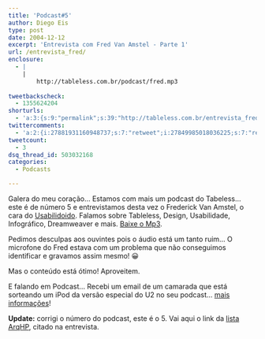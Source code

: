 ```yaml
---
title: 'Podcast#5'
author: Diego Eis
type: post
date: 2004-12-12
excerpt: 'Entrevista com Fred Van Amstel - Parte 1'
url: /entrevista_fred/
enclosure:
  - |
    |
        http://tableless.com.br/podcast/fred.mp3
        
tweetbackscheck:
  - 1355624204
shorturls:
  - 'a:3:{s:9:"permalink";s:39:"http://tableless.com.br/entrevista_fred";s:7:"tinyurl";s:26:"http://tinyurl.com/3rjn8wt";s:4:"isgd";s:19:"http://is.gd/PyBgDA";}'
twittercomments:
  - 'a:2:{i:27881931160948737;s:7:"retweet";i:27849985018036225;s:7:"retweet";}'
tweetcount:
  - 3
dsq_thread_id: 503032168
categories:
  - Podcasts

---
```

Galera do meu coração&#8230; Estamos com mais um podcast do Tabeless&#8230; este é de número 5 e entrevistamos desta vez o Frederick Van Amstel, o cara do [Usabilidoido][1]. Falamos sobre Tableless, Design, Usabilidade, Infográfico, Dreamweaver e mais. [Baixe o Mp3][2]. 

Pedimos desculpas aos ouvintes pois o áudio está um tanto ruim&#8230; O microfone do Fred estava com um problema que não conseguimos identificar e gravamos assim mesmo! 😀
              
Mas o conteúdo está ótimo! Aproveitem. 

E falando em Podcast&#8230; Recebi um email de um camarada que está sorteando um iPod da versão especial do U2 no seu podcast&#8230; [mais informações][3]! 

**Update:** corrigi o número do podcast, este é o 5. Vai aqui o link da [lista ArqHP][4], citado na entrevista.

 [1]: http://www.usabilidoido.com.br/
 [2]: http://tableless.com.br/podcast/fred.mp3
 [3]: http://www.kdmix.com/ukpodcast/
 [4]: http://lists.topica.com/lists/arqhp/ "lista ArqHP"